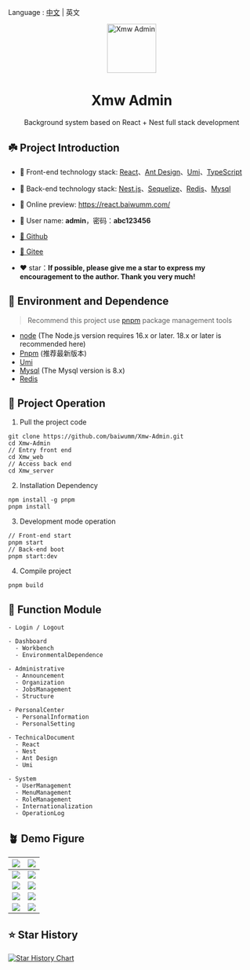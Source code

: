 Language : [中文](./README.md) | 英文

<p align="center"><img width="100" src="./Xmw_web/public/logo.svg" alt="Xmw Admin"></p>
<h1 align="center">Xmw Admin</h1>
<p align="center">Background system based on React + Nest full stack development</p>

## ☘️ Project Introduction
- 🍁 Front-end technology stack: [React](https://react.dev/)、[Ant Design](https://ant.design/)、[Umi](https://umijs.org/)、[TypeScript](https://github.com/microsoft/TypeScript)


- 🍁 Back-end technology stack: [Nest.js](https://docs.nestjs.cn/)、[Sequelize](https://github.com/sequelize/sequelize/)、[Redis](https://github.com/redis/redis/)、[Mysql](https://www.mysql.com/)

- 🍂 Online preview: https://react.baiwumm.com/

- 🍃 User name: **admin**，密码：**abc123456**

- [🪹 Github](https://github.com/baiwumm/Xmw-Admin/)

- [🪺 Gitee](https://gitee.com/baiwumm/Xmw-Admin/)

- ❤️ star：**If possible, please give me a star to express my encouragement to the author. Thank you very much!**

## 🌳 Environment and Dependence
> Recommend this project use [pnpm](https://github.com/pnpm/pnpm/) package management tools
- [node](https://nodejs.org/) (The Node.js version requires 16.x or later. 18.x or later is recommended here)
- [Pnpm](https://github.com/pnpm/pnpm/) (推荐最新版本)
- [Umi](https://umijs.org/)
- [Mysql](https://www.mysql.com/) (The Mysql version is 8.x)
- [Redis](https://github.com/redis/redis/)

## 🌴 Project Operation

1. Pull the project code
```poswrshell
git clone https://github.com/baiwumm/Xmw-Admin.git
cd Xmw-Admin
// Entry front end
cd Xmw_web
// Access back end
cd Xmw_server
```

2. Installation Dependency
```poswrshell
npm install -g pnpm
pnpm install
```

3. Development mode operation
```poswrshell
// Front-end start
pnpm start
// Back-end boot
pnpm start:dev
```

4. Compile project
```poswrshell
pnpm build
```

## 🌱 Function Module

```
- Login / Logout

- Dashboard
  - Workbench
  - EnvironmentalDependence

- Administrative
  - Announcement
  - Organization
  - JobsManagement
  - Structure

- PersonalCenter
  - PersonalInformation
  - PersonalSetting

- TechnicalDocument
  - React
  - Nest
  - Ant Design
  - Umi

- System
  - UserManagement
  - MenuManagement
  - RoleManagement
  - Internationalization
  - OperationLog

```

## 🪴 Demo Figure

| ![](https://cdn.baiwumm.com/project/xmw-admin/demo/01.png) | ![](https://cdn.baiwumm.com/project/xmw-admin/demo/02.png) |
| ------------------------------------------------------------ | ------------------------------------------------------------ |
| ![](https://cdn.baiwumm.com/project/xmw-admin/demo/03.png) | ![](https://cdn.baiwumm.com/project/xmw-admin/demo/04.png) |
| ![](https://cdn.baiwumm.com/project/xmw-admin/demo/05.png) | ![](https://cdn.baiwumm.com/project/xmw-admin/demo/06.png) |
| ![](https://cdn.baiwumm.com/project/xmw-admin/demo/07.png) | ![](https://cdn.baiwumm.com/project/xmw-admin/demo/08.png) |
| ![](https://cdn.baiwumm.com/project/xmw-admin/demo/09.png) | ![](https://cdn.baiwumm.com/project/xmw-admin/demo/10.png) |


## ⭐ Star History

[![Star History Chart](https://api.star-history.com/svg?repos=baiwumm/Xmw-Admin&type=Date)](https://star-history.com/#baiwumm/Xmw-Admin&Date)
